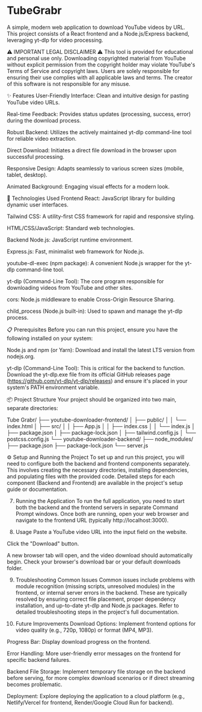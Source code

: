 # TubeGrabr

A simple, modern web application to download YouTube videos by URL. This project consists of a React frontend and a Node.js/Express backend, leveraging yt-dlp for video processing.

⚠️ IMPORTANT LEGAL DISCLAIMER ⚠️
This tool is provided for educational and personal use only. Downloading copyrighted material from YouTube without explicit permission from the copyright holder may violate YouTube's Terms of Service and copyright laws. Users are solely responsible for ensuring their use complies with all applicable laws and terms. The creator of this software is not responsible for any misuse.

✨ Features
User-Friendly Interface: Clean and intuitive design for pasting YouTube video URLs.

Real-time Feedback: Provides status updates (processing, success, error) during the download process.

Robust Backend: Utilizes the actively maintained yt-dlp command-line tool for reliable video extraction.

Direct Download: Initiates a direct file download in the browser upon successful processing.

Responsive Design: Adapts seamlessly to various screen sizes (mobile, tablet, desktop).

Animated Background: Engaging visual effects for a modern look.

🚀 Technologies Used
Frontend
React: JavaScript library for building dynamic user interfaces.

Tailwind CSS: A utility-first CSS framework for rapid and responsive styling.

HTML/CSS/JavaScript: Standard web technologies.

Backend
Node.js: JavaScript runtime environment.

Express.js: Fast, minimalist web framework for Node.js.

youtube-dl-exec (npm package): A convenient Node.js wrapper for the yt-dlp command-line tool.

yt-dlp (Command-Line Tool): The core program responsible for downloading videos from YouTube and other sites.

cors: Node.js middleware to enable Cross-Origin Resource Sharing.

child_process (Node.js built-in): Used to spawn and manage the yt-dlp process.

📋 Prerequisites
Before you can run this project, ensure you have the following installed on your system:

Node.js and npm (or Yarn): Download and install the latest LTS version from nodejs.org.

yt-dlp (Command-Line Tool): This is critical for the backend to function. Download the yt-dlp.exe file from its official GitHub releases page (https://github.com/yt-dlp/yt-dlp/releases) and ensure it's placed in your system's PATH environment variable.

📦 Project Structure
Your project should be organized into two main, separate directories:

Tube Grabr/
├── youtube-downloader-frontend/
│   ├── public/
│   │   └── index.html
│   ├── src/
│   │   ├── App.js
│   │   ├── index.css
│   │   └── index.js
│   ├── package.json
│   ├── package-lock.json
│   ├── tailwind.config.js
│   └── postcss.config.js
└── youtube-downloader-backend/
    ├── node_modules/
    ├── package.json
    ├── package-lock.json
    └── server.js

⚙️ Setup and Running the Project
To set up and run this project, you will need to configure both the backend and frontend components separately. This involves creating the necessary directories, installing dependencies, and populating files with the provided code. Detailed steps for each component (Backend and Frontend) are available in the project's setup guide or documentation.

7. Running the Application
To run the full application, you need to start both the backend and the frontend servers in separate Command Prompt windows. Once both are running, open your web browser and navigate to the frontend URL (typically http://localhost:3000).

8. Usage
Paste a YouTube video URL into the input field on the website.

Click the "Download" button.

A new browser tab will open, and the video download should automatically begin. Check your browser's download bar or your default downloads folder.

9. Troubleshooting Common Issues
Common issues include problems with module recognition (missing scripts, unresolved modules) in the frontend, or internal server errors in the backend. These are typically resolved by ensuring correct file placement, proper dependency installation, and up-to-date yt-dlp and Node.js packages. Refer to detailed troubleshooting steps in the project's full documentation.

10. Future Improvements
Download Options: Implement frontend options for video quality (e.g., 720p, 1080p) or format (MP4, MP3).

Progress Bar: Display download progress on the frontend.

Error Handling: More user-friendly error messages on the frontend for specific backend failures.

Backend File Storage: Implement temporary file storage on the backend before serving, for more complex download scenarios or if direct streaming becomes problematic.

Deployment: Explore deploying the application to a cloud platform (e.g., Netlify/Vercel for frontend, Render/Google Cloud Run for backend).
